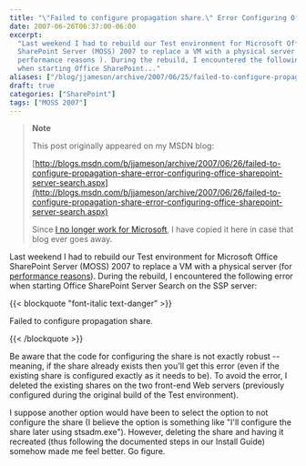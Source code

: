 ```yaml
---
title: "\"Failed to configure propagation share.\" Error Configuring Office SharePoint Server Search"
date: 2007-06-26T06:37:00-06:00
excerpt:
  "Last weekend I had to rebuild our Test environment for Microsoft Office
  SharePoint Server (MOSS) 2007 to replace a VM with a physical server (for
  performance reasons ). During the rebuild, I encountered the following error
  when starting Office SharePoint..."
aliases: ["/blog/jjameson/archive/2007/06/25/failed-to-configure-propagation-share-error-configuring-office-sharepoint-server-search.aspx", "/blog/jjameson/archive/2007/06/26/failed-to-configure-propagation-share-error-configuring-office-sharepoint-server-search.aspx"]
draft: true
categories: ["SharePoint"]
tags: ["MOSS 2007"]
---
```


> **Note**
>
> This post originally appeared on my MSDN blog:
>
> [http://blogs.msdn.com/b/jjameson/archive/2007/06/26/failed-to-configure-propagation-share-error-configuring-office-sharepoint-server-search.aspx](http://blogs.msdn.com/b/jjameson/archive/2007/06/26/failed-to-configure-propagation-share-error-configuring-office-sharepoint-server-search.aspx)
>
> Since
> [I no longer work for Microsoft](/blog/jjameson/2011/09/02/last-day-with-microsoft),
> I have copied it here in case that blog ever goes away.

Last weekend I had to rebuild our Test environment for Microsoft Office
SharePoint Server (MOSS) 2007 to replace a VM with a physical server (for
[performance reasons](http://blogs.msdn.com/jameson/archive/2007/06/24/performance-of-virtual-machines.aspx)).
During the rebuild, I encountered the following error when starting Office
SharePoint Server Search on the SSP server:

{{< blockquote "font-italic text-danger" >}}

Failed to configure propagation share.

{{< /blockquote >}}

Be aware that the code for configuring the share is not exactly robust --
meaning, if the share already exists then you'll get this error (even if the
existing share is configured exactly as it needs to be). To avoid the error, I
deleted the existing shares on the two front-end Web servers (previously
configured during the original build of the Test environment).

I suppose another option would have been to select the option to not configure
the share (I believe the option is something like "I'll configure the share
later using stsadm.exe"). However, deleting the share and having it recreated
(thus following the documented steps in our Install Guide) somehow made me feel
better. Go figure.
